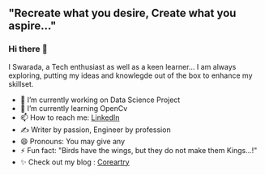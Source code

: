 ## "Recreate what you desire, Create what you aspire..."

### Hi there 👋
<!--
**swar186j/swar186j** is a ✨ _special_ ✨ repository because its `README.md` (this file) appears on your GitHub profile.-->
I Swarada, a Tech enthusiast as well as a keen learner... I am always exploring, putting my ideas and knowlegde out of the box to enhance my skillset. 

- 🔭 I’m currently working on Data Science Project
- 🌱 I’m currently learning OpenCv 
- 📫 How to reach me: [LinkedIn](https://www.linkedin.com/in/swarada-jalukar-1108bb191/)
- ✍ Writer by passion, Engineer by profession
- 😄 Pronouns: You may give any
- ⚡ Fun fact: "Birds have the wings, but they do not make them Kings...!"
- ✨ Check out my blog : [Coreartry](https://coreartry.blogspot.com/)
